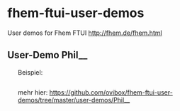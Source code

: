 # fhem-ftui-user-demos
<p>User demos for Fhem FTUI <a href="http://fhem.de/fhem.html">    http://fhem.de/fhem.html</a></p>


<h2>
<a id="user-content-requires" class="anchor" href="#requires" aria-hidden="true"><span class="octicon octicon-link"></span></a>User-Demo Phil__</h2>

<ul>
<p>Beispiel:</p>
</ul>

<p><img src="https://github.com/ovibox/fhem-ftui-user-demos/blob/master/user-demos/Phil__/screenshots/index.JPG" alt="" data-canonical-src="https://github.com/ovibox/fhem-ftui-user-demos/blob/master/user-demos/Phil__/screenshots/index.JPG" style="max-width:100%;"></p>

<ul>
<p>mehr hier: <a href="https://github.com/ovibox/fhem-ftui-user-demos/tree/master/user-demos/Phil__">https://github.com/ovibox/fhem-ftui-user-demos/tree/master/user-demos/Phil__</a></p>
</ul>
